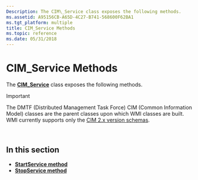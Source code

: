 ```yaml
---
Description: The CIM\_Service class exposes the following methods.
ms.assetid: A95156CB-A65D-4C27-B741-568600F62BA1
ms.tgt_platform: multiple
title: CIM_Service Methods
ms.topic: reference
ms.date: 05/31/2018
---
```


# CIM\_Service Methods

The [**CIM\_Service**](cim-service.md) class exposes the following methods.

> [!IMPORTANT]
> The DMTF (Distributed Management Task Force) CIM (Common Information Model) classes are the parent classes upon which WMI classes are built. WMI currently supports only the [CIM 2.x version schemas](https://dmtf.org/standards/cim/schemas).

 

## In this section

-   [**StartService method**](startservice-method-in-class-cim-service.md)
-   [**StopService method**](stopservice-method-in-class-cim-service.md)

 

 



